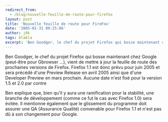 ```yaml
---
redirect_from:
  - /blog/nouvelle-feuille-de-route-pour-firefox
layout: post
title: 'Nouvelle feuille de route pour FireFox'
date: '2005-01-31 09:25:06'
author: j0k
tags: blabla
excerpt: 'Ben Goodger, le chef du projet Firefox qui bosse maintenant chez Google (peut-être pour Gbrowser ...), vient de mettre à jour la feuille de route des prochaines versions de Firefox.   )   Firefox 1.1 est donc prévu pour juin 2005 et sera précédé d''une Preview Release en avril 2005 ainsi que d''une Developer Preview en mars prochain.   Aucune date n''est fixé      ...'
---
```


Ben Goodger, le chef du projet Firefox qui bosse maintenant chez Google (peut-être pour Gbrowser ...), vient de mettre à jour la feuille de route des prochaines versions de Firefox.      Firefox 1.1 est donc prévu pour juin 2005 et sera précédé d'une Preview Release en avril 2005 ainsi que d'une Developer Preview en mars prochain.   Aucune date n'est fixé pour la version 1.5 et 2.0 par contre

Ben explique que, bien qu'il y aura une ramification pour la stabilité, une branche de développement (comme ce fut le cas avec Firefox 1.0) sera évitée. Il mentionne également que le glissement du programme doit assurer une QA (Assurance Qualité) convenable pour Firefox 1.1 et n'est pas dû à son changement pour Google.
